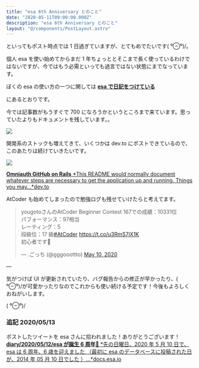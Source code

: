 ```yaml
---
title: "esa 6th Anniversary とのこと"
date: "2020-05-11T09:00:00.000Z"
description: "esa 6th Anniversary とのこと"
layout: "@/components/PostLayout.astro"
---
```


といってもポスト時点では 1 日過ぎていますが、とてもめでたいです\( ⁰⊖⁰)/。

個人 esa を使い始めてからまだ 1 年ちょっととそこまで長く使っているわけではないですが、今ではもう必需といっても過言ではない状態にまでなっています。

ぼくの esa の使い方の一つに関しては
[**esa で日記をつけている**](https://yutagoto.github.io/blog/posts/20190514-esa%E3%81%A7%E6%97%A5%E8%A8%98%E3%82%92%E3%81%A4%E3%81%91%E3%81%A6%E3%81%84%E3%82%8B/)

にあるとおりです。

今では記事数がもうすぐで 700 になろうかというところまで来ています。思っていたよりもドキュメントを残しています。。

![](https://cdn-images-1.medium.com/max/2000/1*lvtADKAGlzVidec5Ih05Eg.png)

開発系のストックも増えてきて、いくつかは dev.to にポストできているので、このあたりは続けていきたいです。

![](https://cdn-images-1.medium.com/max/2000/1*bNiYQpg39ReougKYESJ2rA.png)

[**Omniauth GitHub on Rails**
*This README would normally document whatever steps are necessary to get the application up and running. Things you may…*dev.to](https://dev.to/yutagoto/omniauth-github-on-rails-2d0n)

AtCoder も始めてしまったので勉強ログも残せていけたらと考えてます。

<blockquote class="twitter-tweet"><p lang="ja" dir="ltr">yougotoさんのAtCoder Beginner Contest 167での成績：10331位<br>パフォーマンス：97相当<br>レーティング：5<br>段級位：17 級<a href="https://twitter.com/hashtag/AtCoder?src=hash&amp;ref_src=twsrc%5Etfw">#AtCoder</a> <a href="https://t.co/u3RmS7jX1K">https://t.co/u3RmS7jX1K</a><br>初心者です🔰</p>&mdash; .ごっち (@gggooottto) <a href="https://twitter.com/gggooottto/status/1259487595408445440?ref_src=twsrc%5Etfw">May 10, 2020</a></blockquote>

—

気がつけば UI が更新されていたり、バグ報告からの修正が早かったり、\( ⁰⊖⁰)/が可愛かったりなのでこれからも使い続ける予定です！今後もよろしくおねがいします。

\( ⁰⊖⁰)/

### 追記 2020/05/13

ポストしたツイートを esa さんに拾われました！ありがとうございます！
[**diary/2020/05/12/esa が誕生 6 周年:tada:**
*先の日曜日、2020 年 5 月 10 日で、esa は 6 周年、6 歳を迎えました （最初に esa のデータベースに投稿された日が、2014 年 05 月 10 日でした ）…*docs.esa.io](https://docs.esa.io/posts/381)
